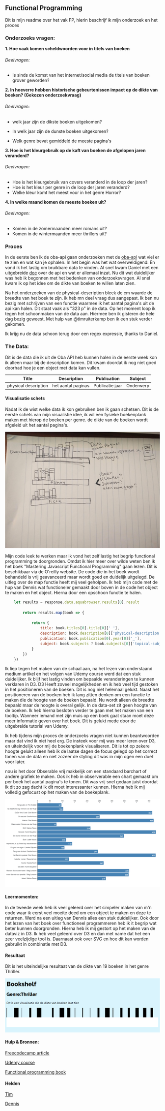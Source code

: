 ## Functional Programming

Dit is mijn readme over het vak FP, hierin beschrijf ik mijn onderzoek en het proces

### Onderzoeks vragen:

**1. Hoe vaak komen scheldwoorden voor in titels van boeken**

###### Deelvragen:

-   Is sinds de komst van het internet/social media de titels van boeken grover geworden?

**2. In hoeverre hebben historische gebeurtenissen impact op de dikte van boeken? 
(Gekozen onderzoekvraag)**


###### Deelvragen:

-   welk jaar zijn de dikste boeken uitgekomen?

-   In welk jaar zijn de dunste boeken uitgekomen?
-   Welk genre bevat gemiddeld de meeste pagina's

**3. Hoe is het kleurgebruik op de kaft van boeken de afgelopen jaren veranderd?**

###### Deelvragen:

-   Hoe is het kleurgebruik van covers veranderd in de loop der jaren?
-   Hoe is het kleur per genre in de loop der jaren veranderd?
-   Welke kleur komt het meest voor in het genre Horror?

**4. In welke maand komen de meeste boeken uit?**

###### Deelvragen:

-   Komen in de zomermaanden meer romans uit?
-   Komen in de wintermaanden meer thrillers uit?

### Proces

In de eerste ben ik de oba-api gaan onderzoeken met de [oba-api](https://github.com/rijkvanzanten/node-oba-api) wat viel er te zien en wat kan je ophalen. In het begin was het wat overweldigend. En vond ik het lastig om bruikbare data te vinden. Al snel kwam Daniel met een uitgebreide [doc](https://github.com/DanielvandeVelde/functional-programming#cheatsheet) over de api en wat er allemaal inzat. Nu dit wat duidelijker was heb ik begonnen met het bedenken van onderzoeksvragen. Al snel kwam ik op het idee om de dikte van boeken te willen laten zien.

Na het onderzoeken van de physical-description bleek de cm waarde de breedte van het boek te zijn. ik heb mn deel vraag dus aangepast. Ik ben nu bezig met schrijven van een functie waarmee ik het aantal pagina's uit de api kan halen. Dit staat vaak als "323 p" in de data. Op het moment loop ik tegen het schoonmaken van de data aan. Hiermee ben ik gisteren de hele dag bezig geweest. Met hulp van @timruiterkamp ben ik een stuk verder gekomen.

Ik krijg nu de data schoon terug door een regex expressie, thanks to Daniel.

### The Data:
Dit is de data die ik uit de Oba API heb kunnen halen in de eerste week kon ik alleen maar bij de description komen. Dit kwam doordat ik nog niet goed doorhad hoe je een object met data kan vullen.

| Title                | Description |	Publication |	Subject	|
| -------------------- | ----------- | -------- 	| ----------|
| physical description | het aantal paginas |Publicatie jaar	| Onderwerp		|

#### Visualisatie schets
Nadat ik de wist welke data ik kon gebruiken ben ik gaan schetsen.
Dit is de eerste schets van mijn visualistie idee, ik wil een fysieke boekenplank maken met hierop de boeken per genre. de dikte van de boeken wordt afgeleid uit het aantal pagina's.

![visualsatie schets](./img/IMG_20181102_124514.jpg)

Mijn code leek te werken maar ik vond het zelf lastig het begrip functional programming te doorgronden. Omdat ik hier meer over wilde weten ben ik het boek "Mastering Javascript Functional Programming" gaan lezen. Dit is beschikbaar via de O'reilly website. De code die in het boek wordt behandeld is vrij geavanceerd maar wordt goed en duidelijk uitgelegd. De uitleg over de map functie heeft mij veel geholpen. Ik heb mijn code met de hup van Dennis wat functioneler gemaakt door boven in de code het object te maken en het object. Hierna door een opschoon functie te halen.

```javascript
    let results = response.data.aquabrowser.results[0].result

		return results.map(book => {

			return {
				title: book.titles[0].title[0]['_'],
				description: book.description[0]['physical-description'][0]._,
				publication: book.publication[0].year[0]['_'],
				subject: book.subjects ? book.subjects[0]['topical-subject'][0]._ : "no subject",
			}
		})
	})

```

Ik liep tegen het maken van de schaal aan, na het lezen van onderstaand medium artikel en het volgen van Udemy course werd dat een stuk duidelijker. Ik blijf het lastig vinden om bepaalde veranderingen te kunnen verklaren in D3. D3 Heeft zoveel mogelijkheden en ik heb veel tijd gestoken in het positioneren van de boeken. Dit is nog niet helemaal gelukt. Naast het positioneren van de boeken heb ik lang zitten denken om een functie te maken die de hoogte van de boeken bepaald. Nu wordt alleen de breedte bepaald maar de hoogte is overal gelijk. In de data-set zit geen hoogte van de boeken. Ik heb hierna besloten verder te gaan met het maken van een tooltip. Wanneer iemand met zijn muis op een boek gaat staan moet deze meer informatie geven over het boek. Dit is gelukt mede door de uitgebreide tutorial van Udemy.



Ik heb tijdens mijn proces de onderzoeks vragen niet kunnen beantwoorden maar dat vind ik niet heel erg. De insteek voor mij was meer leren over D3, en uiteindelijk voor mij de boekenplank visualiseren. Dit is tot op zekere hoogte gelukt alleen heb ik de laatse dagen de focus gelegd op het correct tonen van de data en niet zozeer de styling dit was in mijn ogen een doel voor later.

 nou is het door Obserable vrij makkelijk om een standaard barchart of andere grafiek te maken. Ook ik heb in observerable een chart gemaakt om per boek het aantal pagina's te tonen. Dit was vrij snel gedaan juist doordat ik dit zo zag dacht ik dit moet interessanter kunnen. Hierna heb ik mij volledig gefocust op het maken van de boekeplank.

![visualsatie schets](./img/chart.PNG)

#### Leermomenten:
In de tweede week heb ik veel geleerd over het simpeler maken van m'n code waar ik eerst veel moeite deed om een object te maken en deze te returnen. Werd na een uitleg van Dennis alles een stuk duidelijker. Ook door het lezen van het boek over functioneel programmeren heb ik it begrip wat beter kunnen doorgronden. Hierna heb ik mij gestort op het maken van de dataviz in D3. Ik heb veel geleerd over D3 en dan met name dat het een zeer veelzijdige tool is. Daarnaast ook over SVG en hoe dit kan worden gebruikt in combinatie met D3.


#### Resultaat

Dit is het uiteindelijke resultaat van de dikte van 19 boeken in het genre Thriller.

![visualsatie schets](./img/bookshelf.PNG)


#### Hulp & Bronnen:

[Freecodecamp article](https://medium.freecodecamp.org/a-gentle-introduction-to-d3-how-to-build-a-reusable-bubble-chart-9106dc4f6c46)

[Udemy course](https://www.udemy.com/masteringd3js)

[Functional programming book](https://www.safaribooksonline.com/library/view/mastering-javascript-functional/9781787287440/68705aac-6c78-42fb-8f88-3635de5819d2.xhtml)

#### Helden
[Tim](https://github.com/timruiterkamp)

[Dennis](https://github.com/Denniswegereef)

